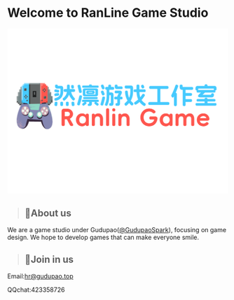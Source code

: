 # Welcome to RanLine Game Studio

![](https://raw.githubusercontent.com/RanLinGame/.github/main/profile/%E7%84%B6%E5%87%9B%E6%B8%B8%E6%88%8F%E5%B7%A5%E4%BD%9C%E5%AE%A4%E6%A0%87%E5%BF%97%EF%BC%88%E6%8A%A0%E5%9B%BE%E7%89%88%EF%BC%89.png)

> ## 📖About us

We are a game studio under Gudupao([@GudupaoSpark](https://github.com/GudupaoSpark)), focusing on game design. We hope to develop games that can make everyone smile.

> ## 📩Join in us

Email:hr@gudupao.top

QQchat:423358726
